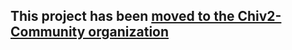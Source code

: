 ## This project has been [moved to the Chiv2-Community organization](https://github.com/Chiv2-Community/polehammer.net)
